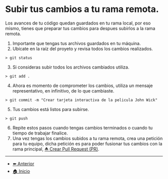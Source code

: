 # Subir tus cambios a tu rama remota.

Los avances de tu código quedan guardados en tu rama local, por eso mismo, tienes que preparar tus cambios para despues subirlos a la rama remota.

1. Importante que tengas tus archivos guardados en tu máquina.
2. Ubícate en la raíz del proyeto y revisa todos los cambios realizados.

```
> git status
```

3. Si consideras subir todos los archivos cambiados utiliza.

```
> git add .
```

4. Ahora es momento de comprometer los cambios, utiliza un mensaje representativo, en infinitivo, de lo que cambiaste.

```
> git commit -m "Crear tarjeta interactiva de la pelicula John Wick"
```

5. Tus cambios está listos para subirse.

```
> git push
```

6. Repite estos pasos cuando tengas cambios terminados o cuando tu tiempo de trabajar finalice.
7. Una vez tengas los cambios subidos a tu rama remota, crea una petición para tu equipo, dicha petición es para poder fusionar tus cambios con la rama principal, [⏏️ Crear Pull Request (PR)](/docs/4-CREATE-PR.md).

---

- [⬅️ Anterior](/docs/2-BEFORE-CHALLENGE.md)
- [🏠 Inicio](/README.md)

